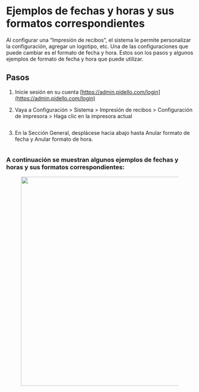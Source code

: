 # Ejemplos de fechas y horas y sus formatos correspondientes

Al configurar una “Impresión de recibos”, el sistema le permite personalizar la configuración, agregar un logotipo, etc. Una de las configuraciones que puede cambiar es el formato de fecha y hora. Estos son los pasos y algunos ejemplos de formato de fecha y hora que puede utilizar.

## Pasos

1. Inicie sesión en su cuenta [https://admin.pidello.com/login](https://admin.pidello.com/login)
2.  Vaya a Configuración > Sistema > Impresión de recibos > Configuración de impresora > Haga clic en la impresora actual

    <figure><img src="../.gitbook/assets/Screen Shot 2023-10-13 at 12.27.51 PM.png" alt=""><figcaption></figcaption></figure>
3.  En la Sección General, desplácese hacia abajo hasta Anular formato de fecha y Anular formato de hora.

    <figure><img src="../.gitbook/assets/Screen Shot 2023-10-13 at 6.49.38 AM (2).png" alt=""><figcaption></figcaption></figure>

### A continuación se muestran algunos ejemplos de fechas y horas y sus formatos correspondientes:

<figure><img src="../.gitbook/assets/Screen Shot 2023-10-13 at 8.27.55 AM.png" alt="" width="563"><figcaption></figcaption></figure>

<figure><img src="../.gitbook/assets/Screen Shot 2023-10-11 at 8.43.04 AM.png" alt=""><figcaption></figcaption></figure>

<figure><img src="../.gitbook/assets/Screen Shot 2023-10-11 at 8.46.51 AM.png" alt=""><figcaption></figcaption></figure>
